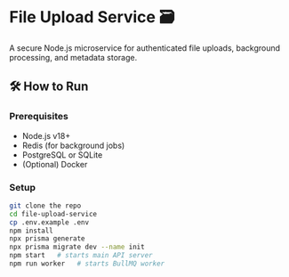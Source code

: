 # File Upload Service 🗃️

A secure Node.js microservice for authenticated file uploads, background processing, and metadata storage.

## 🛠️ How to Run

### Prerequisites
- Node.js v18+
- Redis (for background jobs)
- PostgreSQL or SQLite
- (Optional) Docker

### Setup

```bash
git clone the repo
cd file-upload-service
cp .env.example .env
npm install
npx prisma generate
npx prisma migrate dev --name init
npm start   # starts main API server
npm run worker   # starts BullMQ worker
